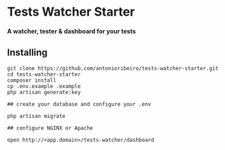 # Tests Watcher Starter
#### A watcher, tester & dashboard for your tests

## Installing

```
git clone https://github.com/antonioribeiro/tests-watcher-starter.git
cd tests-watcher-starter
composer install
cp .env.example .example
php artisan generate:key

## create your database and configure your .env

php artisan migrate

## configure NGINX or Apache

open http://<app.domain>/tests-watcher/dashboard
```
